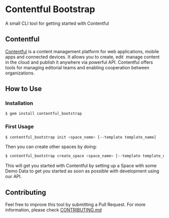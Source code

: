 # Contentful Bootstrap

A small CLI tool for getting started with Contentful

## Contentful
[Contentful](http://www.contentful.com) is a content management platform for web applications,
mobile apps and connected devices. It allows you to create, edit &nbsp;manage content in the cloud
and publish it anywhere via powerful API. Contentful offers tools for managing editorial
teams and enabling cooperation between organizations.

## How to Use

### Installation

```bash
$ gem install contentful_bootstrap
```

### First Usage

```bash
$ contentful_bootstrap init <space_name> [--template template_name]
```

Then you can create other spaces by doing:

```bash
$ contentful_bootstrap create_space <space_name> [--template template_name]
```

This will get you started with Contentful by setting up a Space with some Demo Data to get you
started as soon as possible with development using our API.

## Contributing

Feel free to improve this tool by submitting a Pull Request. For more information,
please check [CONTRIBUTING.md](./CONTRIBUTING.md)
